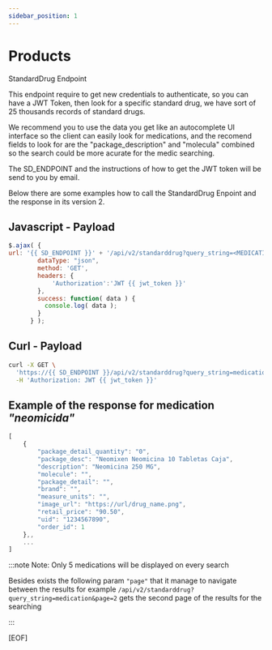 ```yaml
---
sidebar_position: 1
---
```


# Products

StandardDrug Endpoint

This endpoint require to get new credentials to authenticate, so you can have a JWT Token, then look for a specific standard drug, we have sort of 25 thousands records of standard drugs.

We recommend you to use the data you get like an autocomplete UI interface so the client can easily look for medications, and the recomend fields to look for are the "package_description" and "molecula" combined so the search could be more acurate for the medic searching.

The SD_ENDPOINT and the instructions of how to get the JWT token will be send to you by email.

Below there are some examples how to call the StandardDrug Enpoint and the response in its version 2.

## Javascript - Payload 
```javascript
$.ajax( {
url: '{{ SD_ENDPOINT }}' + '/api/v2/standarddrug?query_string=<MEDICATION_QUERY_STRING>',
        dataType: "json",
        method: 'GET',
        headers: {
            'Authorization':'JWT {{ jwt_token }}'
        },
        success: function( data ) {
          console.log( data );
        }
      } );

```


## Curl - Payload 
```bash
curl -X GET \
  'https://{{ SD_ENDPOINT }}/api/v2/standarddrug?query_string=medication' \
  -H 'Authorization: JWT {{ jwt_token }}'
```


## Example of the response for medication _"neomicida"_
```javascript
[
    {
        "package_detail_quantity": "0",
        "package_desc": "Neomixen Neomicina 10 Tabletas Caja",
        "description": "Neomicina 250 MG",
        "molecule": "",
        "package_detail": "",
        "brand": "",
        "measure_units": "",
        "image_url": "https://url/drug_name.png",
        "retail_price": "90.50",
        "uid": "1234567890",
        "order_id": 1
    },,
    ...
]
```


:::note Note: Only 5 medications will be displayed on every search

Besides exists the following param `"page"` that it manage to navigate between the results  for example
`/api/v2/standarddrug?query_string=medication&page=2` gets the second page of the results for the searching

:::

[EOF]